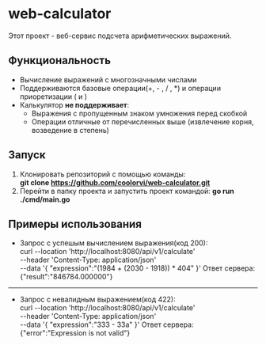 # web-calculator
Этот проект - веб-сервис подсчета арифметических выражений.

## Функциональность
* Вычисление выражений с многозначными числами
* Поддерживаются базовые операции(+, - , / , *) и операции приоретизации ( и )
* Калькулятор __не поддерживает__:
    * Выражения с пропущенным знаком умножения перед скобкой
    * Операции отличные от перечисленных выше (извлечение корня, возведение в степень)

## Запуск
1. Клонировать репозиторий с помощью команды:\
__git clone https://github.com/coolorvi/web-calculator.git__
2. Перейти в папку проекта и запустить проект командой: __go run ./cmd/main.go__

## Примеры использования
* Запрос с успешым вычислением выражения(код 200):\
curl --location 'http://localhost:8080/api/v1/calculate' \
--header 'Content-Type: application/json' \
--data '{
    "expression":"(1984 + (2030 - 1918)) * 404"
}' Ответ сервера:
{"result":"846784.000000"}
-----
* Запрос с невалидным выражением(код 422):\
curl --location 'http://localhost:8080/api/v1/calculate' \
--header 'Content-Type: application/json' \
--data '{
    "expression":"333 - 33a"
}' Ответ сервера: {"error":"Expression is not valid"}



